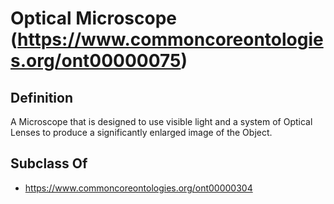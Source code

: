 # Optical Microscope (https://www.commoncoreontologies.org/ont00000075)

## Definition
A Microscope that is designed to use visible light and a system of Optical Lenses to produce a significantly enlarged image of the Object.

## Subclass Of
- https://www.commoncoreontologies.org/ont00000304

